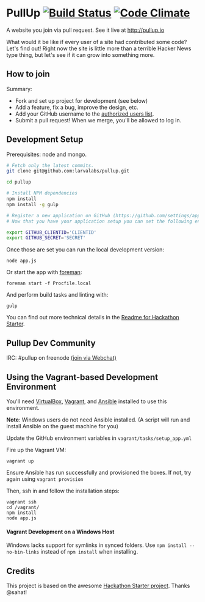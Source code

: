 PullUp [![Build Status](https://travis-ci.org/larvalabs/pullup.png?branch=master)](https://travis-ci.org/larvalabs/pullup) [![Code Climate](https://codeclimate.com/repos/52fba7f66956805f68002062/badges/b1a62e6c14008de1ff3c/gpa.png)](https://codeclimate.com/repos/52fba7f66956805f68002062/feed)
======

A website you join via pull request. See it live at http://pullup.io

What would it be like if every user of a site had contributed some code? Let's find out! Right now the site is little more
than a terrible Hacker News type thing, but let's see if it can grow into something more.

How to join
-----------

Summary:
- Fork and set up project for development (see below)
- Add a feature, fix a bug, improve the design, etc.
- Add your GitHub username to the [authorized users list](https://github.com/larvalabs/pullup/blob/master/config/userlist.js).
- Submit a pull request! When we merge, you'll be allowed to log in.

Development Setup
---------------

Prerequisites: node and mongo.

```bash
# Fetch only the latest commits.
git clone git@github.com:larvalabs/pullup.git

cd pullup

# Install NPM dependencies
npm install
npm install -g gulp

# Register a new application on GitHub (https://github.com/settings/applications)
# Now that you have your application setup you can set the following environment variables:

export GITHUB_CLIENTID='CLIENTID'
export GITHUB_SECRET='SECRET'
```

Once those are set you can run the local development version:

    node app.js

Or start the app with [foreman](https://github.com/ddollar/foreman):

    foreman start -f Procfile.local

And perform build tasks and linting with:

    gulp


You can find out more technical details in the [Readme for Hackathon Starter](https://github.com/larvalabs/pullup/blob/master/hackathon-starter-readme.md).

Pullup Dev Community
--------------------

IRC: #pullup on freenode [(join via Webchat)](https://webchat.freenode.net?channels=%23pullup)

Using the Vagrant-based Development Environment
-----------------------

You'll need [VirtualBox](https://www.virtualbox.org/wiki/Downloads), [Vagrant](http://www.vagrantup.com/downloads.html), and [Ansible](https://devopsu.com/guides/ansible-mac-osx.html) installed to use this environment.

**Note**: Windows users do not need Ansible installed. (A script will run and install Ansible on the guest machine for you)

Update the GitHub environment variables in `vagrant/tasks/setup_app.yml`

Fire up the Vagrant VM:

	vagrant up

Ensure Ansible has run successfully and provisioned the boxes.  If not, try again using `vagrant provision`

Then, ssh in and follow the installation steps:

	vagrant ssh
	cd /vagrant/
	npm install
	node app.js

#### Vagrant Development on a Windows Host
Windows lacks support for symlinks in synced folders. Use `npm install --no-bin-links` instead of `npm install` when installing.

Credits
-------

This project is based on the awesome [Hackathon Starter project](https://github.com/sahat/hackathon-starter). Thanks @sahat!
